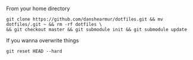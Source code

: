 From your home directory

    git clone https://github.com/danshearmur/dotfiles.git && mv dotfiles/.git ~ && rm -rf dotfiles \ 
    && git checkout master && git submodule init && git submodule update

If you wanna overwrite things

`git reset HEAD --hard`

